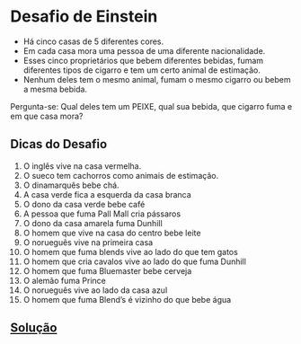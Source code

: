 # Desafio de Einstein

- Há cinco casas de 5 diferentes cores.
- Em cada casa mora uma pessoa de uma diferente nacionalidade.
- Esses cinco proprietários que bebem diferentes bebidas, fumam diferentes tipos de cigarro e tem um certo animal de estimação.
- Nenhum deles tem o mesmo animal, fumam o mesmo cigarro ou bebem a mesma bebida.

Pergunta-se: Qual deles tem um PEIXE, qual sua bebida, que cigarro fuma e em que casa mora?

## Dicas do Desafio

01. O inglês vive na casa vermelha.
02. O sueco tem cachorros como animais de estimação.
03. O dinamarquês bebe chá.
04. A casa verde fica a esquerda da casa branca
05. O dono da casa verde bebe café
06. A pessoa que fuma Pall Mall cria pássaros
07. O dono da casa amarela fuma Dunhill
08. O homem que vive na casa do centro bebe leite
09. O norueguês vive na primeira casa
10. O homem que fuma blends vive ao lado do que tem gatos
11. O homem que cria cavalos vive ao lado do que fuma Dunhill
12. O homem que fuma Bluemaster bebe cerveja
13. O alemão fuma Prince
14. O norueguês vive ao lado da casa azul
15. O homem que fuma Blend’s é vizinho do que bebe água

## [Solução](Solução.md)
